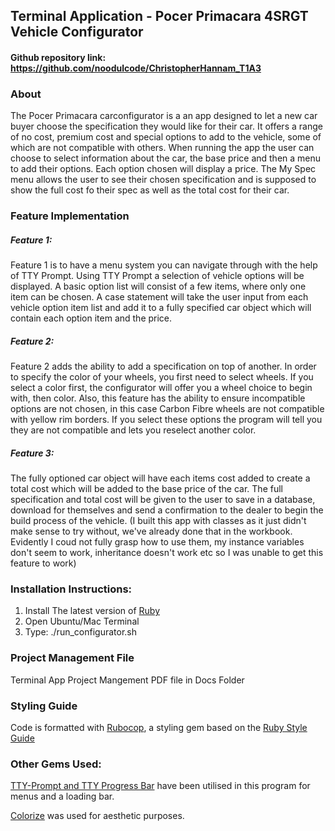 ## Terminal Application - Pocer Primacara 4SRGT Vehicle Configurator

#### Github repository link: https://github.com/noodulcode/ChristopherHannam_T1A3

### About
The Pocer Primacara carconfigurator is a an app designed to let a new car buyer choose the specification they would like for their car. It offers a range of no cost, premium cost and special options to add to the vehicle, some of which are not compatible with others. When running the app the user can choose to select information about the car, the base price and then a menu to add their options. Each option chosen will display a price. The My Spec menu allows the user to see their chosen specification and is supposed to show the full cost fo their spec as well as the total cost for their car.

### Feature Implementation

##### Feature 1:  
Feature 1 is to have a menu system you can navigate through with the help of TTY Prompt. 
Using TTY Prompt a selection of vehicle options will be displayed. A basic option list will consist of a few items, where only one item can be chosen. A case statement will take the user input from each vehicle option item list and add it to a fully specified car object which will contain each option item and the price. 


##### Feature 2:
Feature 2 adds the ability to add a specification on top of another. In order to specify the color of your wheels, you first need to select wheels. If you select a color first, the configurator will offer you a wheel choice to begin with, then color. Also, this feature has the ability to ensure incompatible options are not chosen, in this case Carbon Fibre wheels are not compatible with yellow rim borders. If you select these options the program will tell you they are not compatible and lets you reselect another color. 


##### Feature 3:
The fully optioned car object will have each items cost added to create a total cost which will be added to the base price of the car. The full specification and total cost will be given to the user to save in a database, download for themselves and send a confirmation to the dealer to begin the build process of the vehicle.
(I built this app with classes as it just didn't make sense to try without, we've already done that in the workbook. Evidently I coud not fully grasp how to use them, my instance variables don't seem to work, inheritance doesn't work etc so I was unable to get this feature to work)


### Installation Instructions:

1. Install The latest version of [Ruby](https://www.ruby-lang.org/en/documentation/installation/)
2. Open Ubuntu/Mac Terminal
3. Type: ./run_configurator.sh


### Project Management File

Terminal App Project Mangement PDF file in Docs Folder


### Styling Guide

Code is formatted with [Rubocop](https://github.com/airbnb/ruby), a styling gem based on the [Ruby Style Guide](https://rubystyle.guide/)

### Other Gems Used:

[TTY-Prompt and TTY Progress Bar](https://ttytoolkit.org/) have been utilised in this program for menus and a loading bar.

[Colorize](https://github.com/fazibear/colorize) was used for aesthetic purposes.